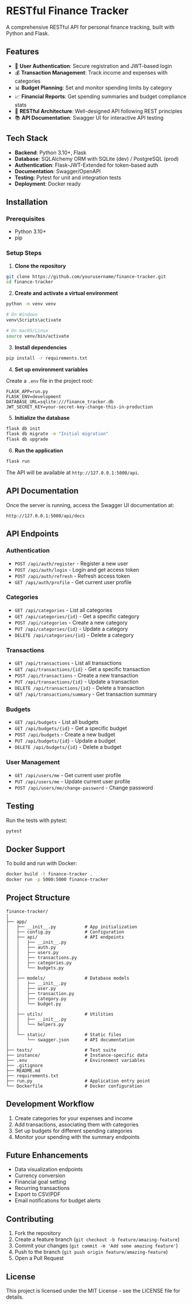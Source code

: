 # RESTful Finance Tracker

A comprehensive RESTful API for personal finance tracking, built with Python and Flask.

## Features

- 🔐 **User Authentication**: Secure registration and JWT-based login
- 💰 **Transaction Management**: Track income and expenses with categories
- 📊 **Budget Planning**: Set and monitor spending limits by category
- 📈 **Financial Reports**: Get spending summaries and budget compliance stats
- 🔄 **RESTful Architecture**: Well-designed API following REST principles
- 📚 **API Documentation**: Swagger UI for interactive API testing

## Tech Stack

- **Backend**: Python 3.10+, Flask
- **Database**: SQLAlchemy ORM with SQLite (dev) / PostgreSQL (prod)
- **Authentication**: Flask-JWT-Extended for token-based auth
- **Documentation**: Swagger/OpenAPI
- **Testing**: Pytest for unit and integration tests
- **Deployment**: Docker ready

## Installation

### Prerequisites

- Python 3.10+
- pip

### Setup Steps

1. **Clone the repository**

```bash
git clone https://github.com/yourusername/finance-tracker.git
cd finance-tracker
```

2. **Create and activate a virtual environment**

```bash
python -m venv venv

# On Windows
venv\Scripts\activate

# On macOS/Linux
source venv/bin/activate
```

3. **Install dependencies**

```bash
pip install -r requirements.txt
```

4. **Set up environment variables**

Create a `.env` file in the project root:

```
FLASK_APP=run.py
FLASK_ENV=development
DATABASE_URL=sqlite:///finance_tracker.db
JWT_SECRET_KEY=your-secret-key-change-this-in-production
```

5. **Initialize the database**

```bash
flask db init
flask db migrate -m "Initial migration"
flask db upgrade
```

6. **Run the application**

```bash
flask run
```

The API will be available at `http://127.0.0.1:5000/api`.

## API Documentation

Once the server is running, access the Swagger UI documentation at:

```
http://127.0.0.1:5000/api/docs
```

## API Endpoints

### Authentication

- `POST /api/auth/register` - Register a new user
- `POST /api/auth/login` - Login and get access token
- `POST /api/auth/refresh` - Refresh access token
- `GET /api/auth/profile` - Get current user profile

### Categories

- `GET /api/categories` - List all categories
- `GET /api/categories/{id}` - Get a specific category
- `POST /api/categories` - Create a new category
- `PUT /api/categories/{id}` - Update a category
- `DELETE /api/categories/{id}` - Delete a category

### Transactions

- `GET /api/transactions` - List all transactions
- `GET /api/transactions/{id}` - Get a specific transaction
- `POST /api/transactions` - Create a new transaction
- `PUT /api/transactions/{id}` - Update a transaction
- `DELETE /api/transactions/{id}` - Delete a transaction
- `GET /api/transactions/summary` - Get transaction summary

### Budgets

- `GET /api/budgets` - List all budgets
- `GET /api/budgets/{id}` - Get a specific budget
- `POST /api/budgets` - Create a new budget
- `PUT /api/budgets/{id}` - Update a budget
- `DELETE /api/budgets/{id}` - Delete a budget

### User Management

- `GET /api/users/me` - Get current user profile
- `PUT /api/users/me` - Update current user profile
- `POST /api/users/me/change-password` - Change password

## Testing

Run the tests with pytest:

```bash
pytest
```

## Docker Support

To build and run with Docker:

```bash
docker build -t finance-tracker .
docker run -p 5000:5000 finance-tracker
```

## Project Structure

```
finance-tracker/
│
├── app/
│   ├── __init__.py           # App initialization
│   ├── config.py             # Configuration
│   ├── api/                  # API endpoints
│   │   ├── __init__.py
│   │   ├── auth.py
│   │   ├── users.py
│   │   ├── transactions.py
│   │   ├── categories.py
│   │   └── budgets.py
│   │
│   ├── models/               # Database models
│   │   ├── __init__.py
│   │   ├── user.py
│   │   ├── transaction.py
│   │   ├── category.py
│   │   └── budget.py
│   │
│   ├── utils/                # Utilities
│   │   ├── __init__.py
│   │   └── helpers.py
│   │
│   └── static/               # Static files
│       └── swagger.json      # API documentation
│
├── tests/                    # Test suite
├── instance/                 # Instance-specific data
├── .env                      # Environment variables
├── .gitignore
├── README.md
├── requirements.txt
├── run.py                    # Application entry point
└── Dockerfile                # Docker configuration
```

## Development Workflow

1. Create categories for your expenses and income
2. Add transactions, associating them with categories
3. Set up budgets for different spending categories
4. Monitor your spending with the summary endpoints

## Future Enhancements

- Data visualization endpoints
- Currency conversion
- Financial goal setting
- Recurring transactions
- Export to CSV/PDF
- Email notifications for budget alerts

## Contributing

1. Fork the repository
2. Create a feature branch (`git checkout -b feature/amazing-feature`)
3. Commit your changes (`git commit -m 'Add some amazing feature'`)
4. Push to the branch (`git push origin feature/amazing-feature`)
5. Open a Pull Request

## License

This project is licensed under the MIT License - see the LICENSE file for details.
